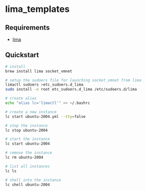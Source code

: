 # lima_templates

## Requirements
* [lima](https://lima-vm.io/docs/installation/)

## Quickstart
```bash
# install
brew install lima socket_vmnet

# setup the sudoers file for launching socket_vmnet from lima
limactl sudoers >etc_sudoers.d_lima
sudo install -o root etc_sudoers.d_lima /etc/sudoers.d/lima

# create alias
echo "alias lc='limactl'" >> ~/.bashrc

# create a new instance
lc start ubuntu-2004.yml --tty=false

# stop the instance
lc stop ubuntu-2004

# start the instance
lc start ubuntu-2004

# remove the instance
lc rm ubuntu-2004

# list all instances
lc ls

# shell into the instance
lc shell ubuntu-2004
```
